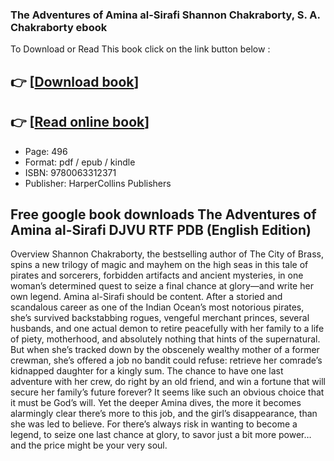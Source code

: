 ### The Adventures of Amina al-Sirafi Shannon Chakraborty, S. A. Chakraborty ebook

To Download or Read This book click on the link button below :

## 👉  [**[Download book](http://get-pdfs.com/download.php?group=book&from=github.com&id=660508&lnk=1065 "Download book")**]

## 👉  [**[Read online book](http://get-pdfs.com/download.php?group=book&from=github.com&id=660508&lnk=1065 "Read online book")**]


* Page: 496
* Format: pdf / epub / kindle
* ISBN: 9780063312371
* Publisher: HarperCollins Publishers



## Free google book downloads The Adventures of Amina al-Sirafi DJVU RTF PDB (English Edition)


Overview
Shannon Chakraborty, the bestselling author of The City of Brass, spins a new trilogy of magic and mayhem on the high seas in this tale of pirates and sorcerers, forbidden artifacts and ancient mysteries, in one woman’s determined quest to seize a final chance at glory—and write her own legend. Amina al-Sirafi should be content. After a storied and scandalous career as one of the Indian Ocean’s most notorious pirates, she’s survived backstabbing rogues, vengeful merchant princes, several husbands, and one actual demon to retire peacefully with her family to a life of piety, motherhood, and absolutely nothing that hints of the supernatural. But when she’s tracked down by the obscenely wealthy mother of a former crewman, she’s offered a job no bandit could refuse: retrieve her comrade’s kidnapped daughter for a kingly sum. The chance to have one last adventure with her crew, do right by an old friend, and win a fortune that will secure her family’s future forever? It seems like such an obvious choice that it must be God’s will. Yet the deeper Amina dives, the more it becomes alarmingly clear there’s more to this job, and the girl’s disappearance, than she was led to believe. For there’s always risk in wanting to become a legend, to seize one last chance at glory, to savor just a bit more power…and the price might be your very soul.



